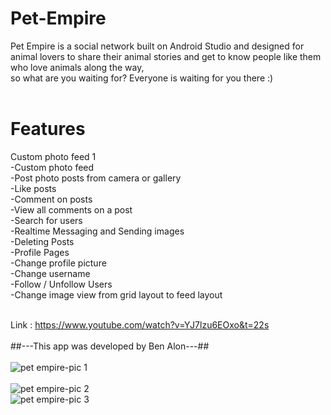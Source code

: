 # Pet-Empire

Pet Empire is a social network built on Android Studio and designed for animal lovers to share
their animal stories and get to know people like them who love animals along the way,<br/>
 so what are you waiting for? Everyone is waiting for you there :)
 <br/>
  <br/>
 # Features #
  <summary>Custom photo feed 1</summary>
-Custom photo feed
 <br/>
-Post photo posts from camera or gallery
 <br/>
-Like posts
 <br/>
-Comment on posts
 <br/>
-View all comments on a post
 <br/>
-Search for users
 <br/>
-Realtime Messaging and Sending images
 <br/>
-Deleting Posts
 <br/>
-Profile Pages
 <br/>
-Change profile picture
 <br/>
-Change username
 <br/>
-Follow / Unfollow Users
 <br/>
-Change image view from grid layout to feed layout
 <br/>
  <br/>




Link : https://www.youtube.com/watch?v=YJ7lzu6EOxo&t=22s
 <br/>
 <br/>
##---This app was developed by Ben Alon---##
 <br/>
 <br/>
![pet empire-pic 1](https://user-images.githubusercontent.com/65303505/121535607-fb53f800-ca0a-11eb-8e4c-cff838298343.PNG)
 <br/>
  <br/>
![pet empire-pic 2](https://user-images.githubusercontent.com/65303505/121535626-ff801580-ca0a-11eb-82fa-63442acfd8c2.PNG)
 <br/>
![pet empire-pic 3](https://user-images.githubusercontent.com/65303505/121535838-2d655a00-ca0b-11eb-803f-0659f7ab6d7f.PNG)













